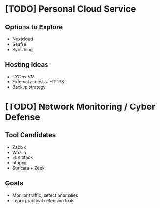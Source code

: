# [TODO] Personal Cloud Service

## Options to Explore
- Nextcloud
- Seafile
- Syncthing

## Hosting Ideas
- LXC vs VM
- External access + HTTPS
- Backup strategy

# [TODO] Network Monitoring / Cyber Defense

## Tool Candidates
- Zabbix
- Wazuh
- ELK Stack
- ntopng
- Suricata + Zeek

## Goals
- Monitor traffic, detect anomalies
- Learn practical defensive tools

